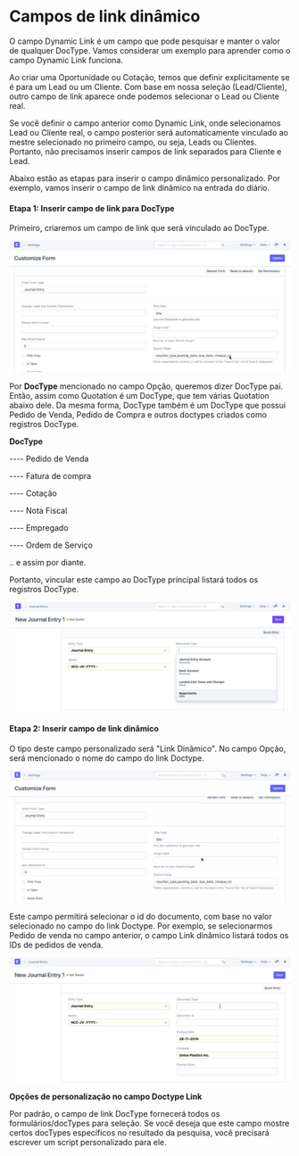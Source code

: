 # Campos de link dinâmico


O campo Dynamic Link é um campo que pode pesquisar e manter o valor de qualquer DocType. Vamos considerar um exemplo para aprender como o campo Dynamic Link funciona.


Ao criar uma Oportunidade ou Cotação, temos que definir explicitamente se é para um Lead ou um Cliente. Com base em nossa seleção (Lead/Cliente), outro campo de link aparece onde podemos selecionar o Lead ou Cliente real.


Se você definir o campo anterior como Dynamic Link, onde selecionamos Lead ou Cliente real, o campo posterior será automaticamente vinculado ao mestre selecionado no primeiro campo, ou seja, Leads ou Clientes. Portanto, não precisamos inserir campos de link separados para Cliente e Lead.


Abaixo estão as etapas para inserir o campo dinâmico personalizado. Por exemplo, vamos inserir o campo de link dinâmico na entrada do diário.


#### Etapa 1: Inserir campo de link para DocType


Primeiro, criaremos um campo de link que será vinculado ao DocType.


![Campo de link personalizado](/files/customize-dynamic-link-1.gif)


Por **DocType** mencionado no campo Opção, queremos dizer DocType pai. Então, assim como Quotation é um DocType, que tem várias Quotation abaixo dele. Da mesma forma, DocType também é um DocType que possui Pedido de Venda, Pedido de Compra e outros doctypes criados como registros DocType.


**DocType**  

---- Pedido de Venda  

---- Fatura de compra  

---- Cotação  

---- Nota Fiscal  

---- Empregado  

---- Ordem de Serviço  

.. e assim por diante.


Portanto, vincular este campo ao DocType principal listará todos os registros DocType.


![campo de link de comprovante de diário](/files/customize-dynamic-link.png)


#### Etapa 2: Inserir campo de link dinâmico


O tipo deste campo personalizado será "Link Dinâmico". No campo Opção, será mencionado o nome do campo do link Doctype.


![Campo dinâmico personalizado](/files/customize-dynamic-link-2.gif)


Este campo permitirá selecionar o id do documento, com base no valor selecionado no campo do link Doctype. Por exemplo, se selecionarmos Pedido de venda no campo anterior, o campo Link dinâmico listará todos os IDs de pedidos de venda.


![Campo dinâmico personalizado](/files/customize-dynamic-link-3.gif)


**Opções de personalização no campo Doctype Link**


Por padrão, o campo de link DocType fornecerá todos os formulários/docTypes para seleção. Se você deseja que este campo mostre certos docTypes específicos no resultado da pesquisa, você precisará escrever um script personalizado para ele.


